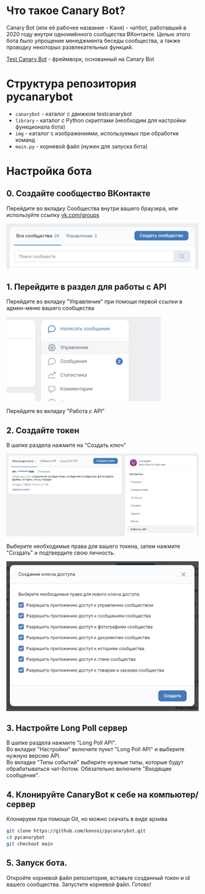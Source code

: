 # Что такое Canary Bot?

Canary Bot (или её рабочее название - Каня) - чатбот, работавший в 2020 году внутри одноимённого сообщества ВКонтакте. Целью этого бота было упрощение менеджмента беседы сообщества, а также проводку некоторых развлекательных функций. 

[Test Canary Bot](https://github.com/kensoi/pycanarykit) - фреймворк, основанный на Canary Bot

# Структура репозитория pycanarybot
  * `canarybot` - каталог с движком testcanarybot
  * `library` - каталог с Python скриптами (необходим для настройки функционала бота)
  * `img` - каталог с изображениями, используемых при обработке команд
  * `main.py` - корневой файл (нужен для запуска бота)

# Настройка бота

## 0. Создайте сообщество ВКонтакте  
Перейдите во вкладку Сообщества внутри вашего браузера, или используйте ссылку [vk.com/groups](https://vk.com/groups)  

![Нахождение сообщества](./img/create_community.png)  

## 1. Перейдите в раздел для работы с API  
Перейдите во вкладку "Управление" при помощи первой ссылки в админ-меню вашего сообщества  

![Управление](./img/management_location.png)  

Перейдите во вкладку "Работа с API"

## 2. Создайте токен

В шапке раздела нажмите на "Создать ключ"  

![Ключи API](./img/api_keys.png)  

Выберите необходимые права для вашего токена, затем нажмите "Создать" и подтвердите свою личность.  

![Меню с выбором прав токена](./img/key_rights.png)  

## 3. Настройте Long Poll сервер

В шапке раздела нажмите "Long Poll API".  
Во вкладке "Настройки" включите пункт "Long Poll API" и выберите нужную версию API.  
Во вкладке "Типы событий" выберите нужные типы, которые будут обрабатываться чат-ботом. Обязательно включите "Входящие сообщения".  

## 4. Клонируйте CanaryBot к себе на компьютер/сервер

Клонируем при помощи Git, но можно скачать в виде архива  

```bash
git clone https://github.com/kensoi/pycanarybot.git
cd pycanarybot
git checkout main
```

## 5. Запуск бота.

Откройте корневой файл репозитория, вставьте созданный токен и id вашего сообщества. Запустите корневой файл. Готово!
